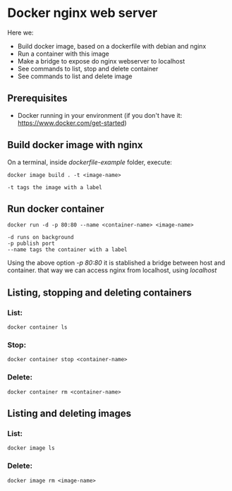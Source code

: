 # Docker nginx web server
  
  Here we: 
  
  - Build docker image, based on a dockerfile with debian and nginx
  - Run a container with this image
  - Make a bridge to expose do nginx webserver to localhost
  - See commands to list, stop and delete container
  - See commands to list and delete image
  
## Prerequisites

  - Docker running in your environment (if you don't have it: https://www.docker.com/get-started)

## Build docker image with nginx

  On a terminal, inside *dockerfile-example* folder, execute:

    docker image build . -t <image-name>
    
    -t tags the image with a label

## Run docker container

    docker run -d -p 80:80 --name <container-name> <image-name> 

    -d runs on background
    -p publish port
    --name tags the container with a label

  Using the above option *-p 80:80* it is stablished a bridge between host and container. that way we can access nginx from localhost, using *localhost*

## Listing, stopping and deleting containers

### List:

    docker container ls

### Stop:

    docker container stop <container-name>
    
### Delete:

    docker container rm <container-name>

## Listing and deleting images

### List:

    docker image ls

### Delete:

    docker image rm <image-name>
